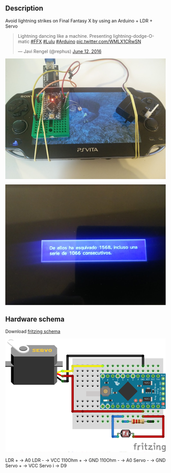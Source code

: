 ## Description

Avoid lightning strikes on Final Fantasy X by using an Arduino + LDR + Servo

<blockquote class="twitter-video" data-lang="en"><p lang="en" dir="ltr">Lightning dancing like a machine. Presenting lightning-dodge-O-matic <a href="https://twitter.com/hashtag/FFX?src=hash">#FFX</a> <a href="https://twitter.com/hashtag/Lulu?src=hash">#Lulu</a> <a href="https://twitter.com/hashtag/Arduino?src=hash">#Arduino</a> <a href="https://t.co/WMLX1CRwSN">pic.twitter.com/WMLX1CRwSN</a></p>&mdash; Javi Rengel (@rephus) <a href="https://twitter.com/rephus/status/742057060456648709">June 12, 2016</a></blockquote>
<script async src="//platform.twitter.com/widgets.js" charset="utf-8"></script>

![](img.jpg)

![](record.jpg)

## Hardware schema

Download [fritzing schema](schema.fzz)

![](schema_bb.png)

LDR + -> A0
LDR - -> VCC
110Ohm + -> GND
110Ohm - ->  A0
Servo - -> GND
Servo + -> VCC
Servo i -> D9
